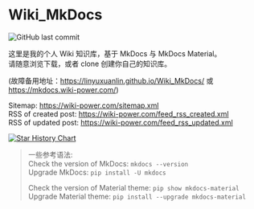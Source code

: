 # Wiki_MkDocs
 
![GitHub last commit](https://img.shields.io/github/last-commit/linyuxuanlin/Wiki_MkDocs)
<!--![GitHub repo size](https://img.shields.io/github/repo-size/linyuxuanlin/Wiki_MkDocs)-->

这里是我的个人 Wiki 知识库，基于 MkDocs 与 MkDocs Material。  
请随意浏览下载，或者 clone 创建你自己的知识库。

(故障备用地址：https://linyuxuanlin.github.io/Wiki_MkDocs/ 或 https://mkdocs.wiki-power.com/)

Sitemap: <https://wiki-power.com/sitemap.xml>  
RSS of created post: <https://wiki-power.com/feed_rss_created.xml>  
RSS of updated post: <https://wiki-power.com/feed_rss_updated.xml>

[![Star History Chart](https://api.star-history.com/svg?repos=linyuxuanlin/Wiki_MkDocs&type=Date)](https://star-history.com/#linyuxuanlin/Wiki_MkDocs&Date)

> 一些参考语法:  
> Check the version of MkDocs: `mkdocs --version`  
> Upgrade MkDocs: `pip install -U mkdocs`
>
> Check the version of Material theme: `pip show mkdocs-material`  
> Upgrade Material theme: `pip install --upgrade mkdocs-material`


